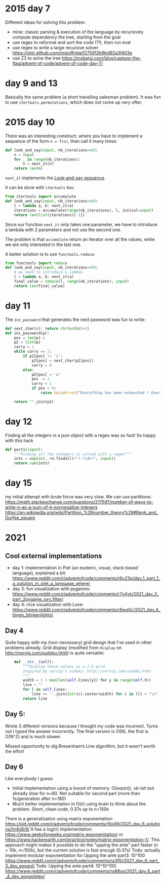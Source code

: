 # 2015 day 7

Different ideas for solving this problem:

 - mine: classic parsing & execution of the language by recursively compute dependency the tree, starting from the goal 
 - use regex to reformat and sort the code (?!), then run eval
 - use regex to write a large recursive solver: https://gist.github.com/mgiuffrida/f275912b9bd92a3f403e
 - use Z3 to solve the tree https://mobeigi.com/blog/capture-the-flag/advent-of-code/advent-of-code-day-7/

# day 9 and 13

Basically the same problem (a short travelling salesman problem).
It was fun to use `itertools.permutations`, which does not come up very ofter.

# 2015 day 10
There was an interesting construct, where you have to implement a sequence
of the form `n = f(n)`, then call it many times:

```python
def look_and_say(input, nb_iterations=40):
    n = input
    for _ in range(nb_iterations):
        n = next_it(n)
    return len(n)
```

`next_it` implements the [Look-and-say sequence](https://en.wikipedia.org/wiki/Look-and-say_sequence).

It can be done with `itertools` too:
```python
from itertools import accumulate
def look_and_say(input, nb_iterations=40):
    l = lambda a, b: next_it(a)
    iterations = accumulate(range(nb_iterations), l, initial=input)
    return len(list(iterations)[-1])
```
Since our function `next_it` only takes one parameter, we have to introduce
a lambda with 2 parameters and not use the second one.

The problem is that `accumulate` return an iterator over all the values,
while we are  only interested in the last one.

A better solution is to use `functools.reduce`: 

```python
from functools import reduce
def look_and_say(input, nb_iterations=40):
    # we need to introduce a lambda
    l = lambda a, b: next_it(a)
    final_value = reduce(l, range(nb_iterations), input)
    return len(final_value)
```

# day 11

The `inc_password` that generates the next password was fun to write:
```python
def next_char(c): return chr(ord(c)+1)
def inc_password(p):
    pos = len(p)-1
    p2 = list(p)
    carry = 1
    while carry == 1:
        if p2[pos] != 'z':
            p2[pos] = next_char(p2[pos])
            carry = 0
        else:
            p2[pos] = 'a'
            pos -= 1
            carry = 1
            if pos < 0:
                raise ValueError("Everything has been exhausted ! Overflow")

    return "".join(p2)
```

# day 12

Finding all the integers in a json object with a regex was so fast! So happy with this hack

```python
def part1(input):
    """Finding all the integers is solved with a regex"""
    ints = map(int, re.findall(r"(-?\d+)", input))
    return sum(ints)
```

# day 15

my initial attempt with brute force was very slow. We can use partitions:
https://math.stackexchange.com/questions/217597/number-of-ways-to-write-n-as-a-sum-of-k-nonnegative-integers
https://en.wikipedia.org/wiki/Partition_%28number_theory%29#Rank_and_Durfee_square

# 2021

## Cool external implementations

 - day 1: implementation in Piet (an esoteric, visual, stack-based language), explained a bit: https://www.reddit.com/r/adventofcode/comments/r6v23p/day_1_part_1_a_solution_in_piet_a_language_where/
 - day 3: fun visualization with pygames: https://www.reddit.com/r/adventofcode/comments/r7x4yk/2021_day_3_part_2pygame_oxy_filter/
 - day 4: nice visualization with Love: https://www.reddit.com/r/adventofcode/comments/r8wq0c/2021_day_4_bingo_blinkenlights/

## Day 4

Quite happy with my (non-necessary) grid design that I’ve used in other problems already.
Grid display (modified from `display` on http://norvig.com/sudoku.html) is quite versatile:

```python
    def __str__(self):
        """Display these values as a 2-D grid.
        Inspired by norvig’s sudoku: http://norvig.com/sudoku.html
        """
        width = 1 + max(len(self.lines[y]) for y in range(self.h))
        line = ""
        for l in self.lines:
            line += ''.join([str(c).center(width) for c in l]) + "\n"
        return line
```

## Day 5:

Wrote 3 different versions because I thought my code was incorrect. Turns out I typed the answer incorrectly.
The final version is O(N), the first is O(N^2) and is much slower.

Missed opportunity to dig Bresenham’s Line algorithm, but it wasn’t worth the effort


## Day 6

Like everybody I guess:
 - Initial implementation using a loooot of memory. O(exp(n)), ok-ish but already slow for n=80. Not suitable for second part (more than 1s/generation after n=180)
 - Much better implementation in O(n) using brain to think about the problem. Short, clean code, 0.37s up to n=150k

There is a generalization using matrix exponentation: https://old.reddit.com/r/adventofcode/comments/r9z49j/2021_day_6_solutions/hnfp9r9/
It has a log(n) implementation: https://www.geeksforgeeks.org/matrix-exponentiation/ or https://www.hackerearth.com/practice/notes/matrix-exponentiation-1/. This approach might makes it possible to do the "upping the ante" part faster (n = 10k, n=150k), but the current solution is fast enough (0.37s)
Todo: actually implement modular exponentiation for Upping the ante part3: 10^100
https://www.reddit.com/r/adventofcode/comments/ra3f5i/2021_day_6_part_3_day_googol/
Todo: Upping the ante part4: 10^10^100
https://www.reddit.com/r/adventofcode/comments/ra88up/2021_day_6_part_4_day_googolplex/